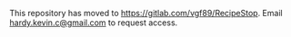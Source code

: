 This repository has moved to https://gitlab.com/vgf89/RecipeStop. Email hardy.kevin.c@gmail.com to request access.
